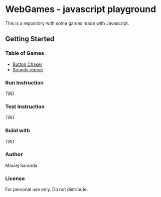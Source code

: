 # WebGames - javascript playground
This is a repository with some games made with Javascript.


## Getting Started

### Table of Games
- [Button Chaser](https://github.com/Bezifabr/WebGames/tree/master/public/games/ButtonChaser)
- [Sounds repeat](https://github.com/Bezifabr/WebGames/tree/master/public/games/SoundsRepeat)

### Run Instruction
*TBD*

### Test Instruction
*TBD*

### Build with
*TBD*

### Author
Maciej Saranda

### License
For personal use only. Do not distribute.
